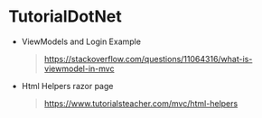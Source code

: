 # TutorialDotNet
* ViewModels  and Login Example
  > https://stackoverflow.com/questions/11064316/what-is-viewmodel-in-mvc
- Html Helpers razor page
  > https://www.tutorialsteacher.com/mvc/html-helpers
